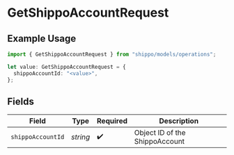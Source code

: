 # GetShippoAccountRequest

## Example Usage

```typescript
import { GetShippoAccountRequest } from "shippo/models/operations";

let value: GetShippoAccountRequest = {
  shippoAccountId: "<value>",
};
```

## Fields

| Field                          | Type                           | Required                       | Description                    |
| ------------------------------ | ------------------------------ | ------------------------------ | ------------------------------ |
| `shippoAccountId`              | *string*                       | :heavy_check_mark:             | Object ID of the ShippoAccount |